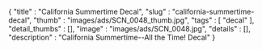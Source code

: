 {
  "title" : "California Summertime Decal",
  "slug" : "california-summertime-decal",
  "thumb" : "images/ads/SCN_0048_thumb.jpg",
  "tags" : [
              "decal"
            ],
  "detail_thumbs" : [],
  "image" : "images/ads/SCN_0048.jpg",
  "details" : [],
  "description" : "California Summertime--All the Time! Decal"
}
